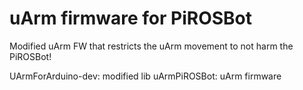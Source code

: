 # uArm firmware for PiROSBot

Modified uArm FW that restricts the uArm movement to not harm the PiROSBot!

UArmForArduino-dev: modified lib
uArmPiROSBot: uArm firmware